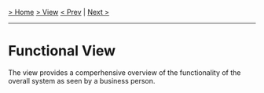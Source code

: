 [> Home](../../README.md)    [> View](../README.md)
[< Prev](../Scenario%20Flow%20Diagrams/README.md)  |  [Next >](../Scenario%20Flow%20Diagrams/README.md)

---

# Functional View

The view provides a comperhensive overview of the functionality of the overall system as seen by a business person. 

